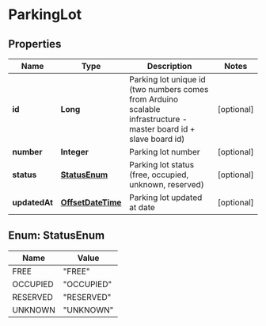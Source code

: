 # ParkingLot

## Properties
Name | Type | Description | Notes
------------ | ------------- | ------------- | -------------
**id** | **Long** | Parking lot unique id (two numbers comes from Arduino scalable infrastructure - master board id + slave board id) |  [optional]
**number** | **Integer** | Parking lot number |  [optional]
**status** | [**StatusEnum**](#StatusEnum) | Parking lot status (free, occupied, unknown, reserved) |  [optional]
**updatedAt** | [**OffsetDateTime**](OffsetDateTime.md) | Parking lot updated at date |  [optional]

<a name="StatusEnum"></a>
## Enum: StatusEnum
Name | Value
---- | -----
FREE | &quot;FREE&quot;
OCCUPIED | &quot;OCCUPIED&quot;
RESERVED | &quot;RESERVED&quot;
UNKNOWN | &quot;UNKNOWN&quot;
